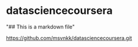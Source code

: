 datasciencecoursera
===================

"## This is a markdown file"

https://github.com/msvnkk/datasciencecoursera.git
